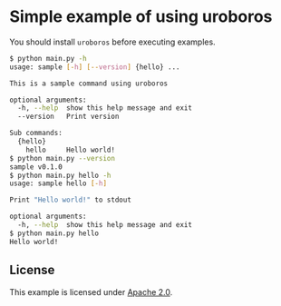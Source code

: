 # Simple example of using uroboros

You should install `uroboros` before executing examples.

```bash
$ python main.py -h
usage: sample [-h] [--version] {hello} ...

This is a sample command using uroboros

optional arguments:
  -h, --help  show this help message and exit
  --version   Print version

Sub commands:
  {hello}
    hello     Hello world!
$ python main.py --version
sample v0.1.0
$ python main.py hello -h
usage: sample hello [-h]

Print "Hello world!" to stdout

optional arguments:
  -h, --help  show this help message and exit
$ python main.py hello
Hello world!
```

## License

This example is licensed under [Apache 2.0](../../LICENSE).
